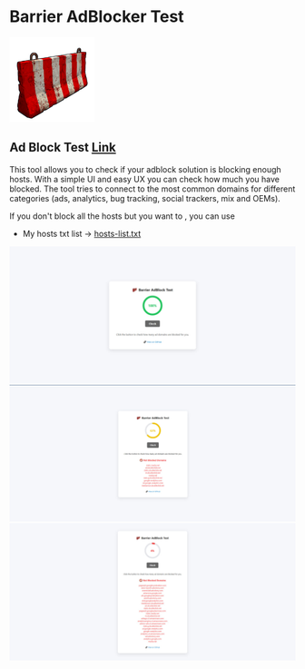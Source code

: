 # Barrier AdBlocker Test

<img src="logo.png" height="150px"/>  

## Ad Block Test  [Link](https://ilalutovinov.github.io/Barrier-AdBlocker-Test/)
This tool allows you to check if your adblock solution is blocking enough hosts. With a simple UI and easy UX you can check how much you have blocked. The tool tries to connect to the most common domains for different categories (ads, analytics, bug tracking, social trackers, mix and OEMs).

If you don't block all the hosts but you want to , you can use
- My hosts txt list -> [hosts-list.txt](https://github.com/ilalutovinov/Barrier-AdBlocker-Test-/blob/main/hosts-list.txt)

![screenshot1](screenshot1.jpg)
![screenshot2](screenshot2.jpg)
![screenshot3](screenshot3.jpg)


